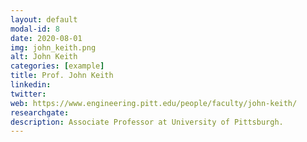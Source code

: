 ```yaml
---
layout: default
modal-id: 8
date: 2020-08-01
img: john_keith.png
alt: John Keith
categories: [example]
title: Prof. John Keith
linkedin: 
twitter: 
web: https://www.engineering.pitt.edu/people/faculty/john-keith/
researchgate: 
description: Associate Professor at University of Pittsburgh.
---
```

